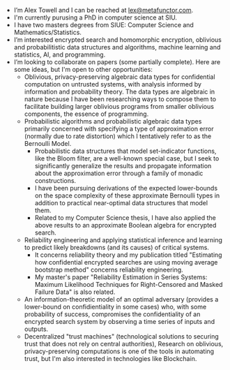 - I’m Alex Towell and I can be reached at lex@metafunctor.com.
- I'm currently purusing a PhD in computer science at SIU.
- I have two masters degrees from SIUE: Computer Science and Mathematics/Statistics.
- I’m interested encrypted search and homomorphic encryption, oblivious and probabilitistic data structures and algorithms, machine learning and statistics, AI, and programming.
- I’m looking to collaborate on papers (some partially complete). Here are some ideas, but I'm open to other opportunities:
  * Oblivious, privacy-preserving algebraic data types for confidential computation on untrusted systems, with analysis informed by information and probability theory. The data types are algebraic in nature because I have been researching ways to compose them to facilitate building larger oblivious programs from smaller oblivious components, the essence of programming.
  * Probabilistic algorithms and probabilistic algebraic data types primarily concerned with specifying a type of approximation error (normally due to rate distortion) which I tentatively refer to as the Bernoulli Model.
    * Probabilistic data structures that model set-indicator functions, like the Bloom filter, are a well-known special case, but I seek to significantly generalize the results and propagate information about the approximation error through a family of monadic constructions.
    * I have been pursuing derivations of the expected lower-bounds on the space complexity of these approximate Bernoulli types in addition to practical near-optimal data structures that model them.
    * Related to my Computer Science thesis, I have also applied the above results to an approximate Boolean algebra for encrypted search.
  * Reliability engineering and applying statistical inference and learning to predict likely breakdowns (and its causes) of critical systems.
    * It concerns reliability theory and my publication titled "Estimating how confidential encrypted searches are using moving average bootstrap method" concerns reliability engineering.
    * My master's paper "Reliability Estimation in Series Systems: Maximum Likelihood Techniques for Right-Censored and Masked Failure Data" is also related.
  * An information-theoretic model of an optimal adversary (provides a lower-bound on confidientiality in some cases) who, with some probability of success, compromises the confidentiality of an encrypted search system by observing a time series of inputs and outputs.
  * Decentralized "trust machines" (technological solutions to securing trust that does not rely on central authorities), Research on oblivious, privacy-preserving computations is one of the tools in automating trust, but I'm also interested in technologies like Blockchain.

<!---
queelius/queelius is a ✨ special ✨ repository because its `README.md` (this file) appears on your GitHub profile.
You can click the Preview link to take a look at your changes.
--->
